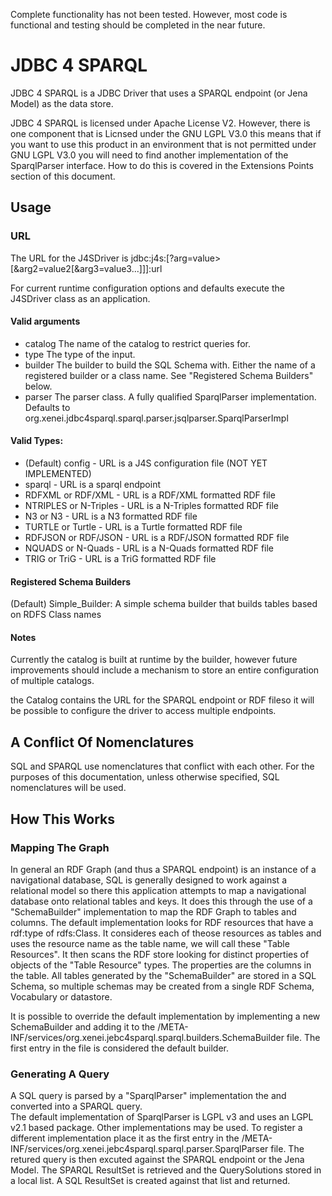 Complete functionality has not been tested.  However, most code is functional and testing should 
be completed in the near future.

# JDBC 4 SPARQL

JDBC 4 SPARQL is a JDBC Driver that uses a SPARQL endpoint (or Jena Model) as the data store.

JDBC 4 SPARQL is licensed under Apache License V2.  However, there is one component that is Licnsed under the GNU LGPL V3.0
this means that if you want to use this product in an environment that is not permitted under GNU LGPL V3.0 you will need to 
find another implementation of the SparqlParser interface.  How to do this is covered in the Extensions Points section of this 
document.

## Usage

### URL
The URL for the J4SDriver is 
    jdbc:j4s:[?arg=value>[&arg2=value2[&arg3=value3...]]]:url


For current runtime configuration options and defaults execute the J4SDriver class as an application.

#### Valid arguments
* catalog The name of the catalog to restrict queries for.
* type The type of the input.
* builder The builder to build the SQL Schema with.  Either the name of a registered builder or a class name.  See "Registered Schema Builders" below.
* parser The parser class.  A fully qualified SparqlParser implementation.  Defaults to org.xenei.jdbc4sparql.sparql.parser.jsqlparser.SparqlParserImpl

#### Valid Types:
* (Default) config - URL is a J4S configuration file (NOT YET IMPLEMENTED)
* sparql - URL is a sparql endpoint
* RDFXML or RDF/XML - URL is a RDF/XML formatted RDF file
* NTRIPLES or N-Triples - URL is a N-Triples formatted RDF file
* N3 or N3 - URL is a N3 formatted RDF file
* TURTLE or Turtle - URL is a Turtle formatted RDF file
* RDFJSON or RDF/JSON - URL is a RDF/JSON formatted RDF file
* NQUADS or N-Quads - URL is a N-Quads formatted RDF file
* TRIG or TriG - URL is a TriG formatted RDF file

#### Registered Schema Builders
(Default) Simple_Builder: A simple schema builder that builds tables based on RDFS Class names

#### Notes ####

Currently the catalog is built at runtime by the builder, however future improvements should include a mechanism to store an entire configuration of multiple catalogs.

the Catalog contains the URL for the SPARQL endpoint or RDF fileso it will be possible to configure the driver to access multiple endpoints.

## A Conflict Of Nomenclatures

SQL and SPARQL use nomenclatures that conflict with each other.  For the purposes of this documentation, unless otherwise specified,
SQL nomenclatures will be used.

## How This Works

### Mapping The Graph
In general an RDF Graph (and thus a SPARQL endpoint) is an instance of a navigational database, SQL is generally designed to work
against a relational model so there this application attempts to map a navigational database onto relational tables and keys.  It 
does this through the use of a "SchemaBuilder" implementation to map the RDF Graph to tables and columns.
The default implementation looks for RDF resources that have a rdf:type of rdfs:Class.  It consideres 
each of theose resources as tables and uses the resource name as the table name, we will call these "Table Resources".  It then scans the 
RDF store looking for distinct properties of objects of the "Table Resource" types.  The properties are the columns in the table.  All tables generated by the "SchemaBuilder" are 
stored in a SQL Schema, so multiple schemas may be created from a single RDF Schema, Vocabulary or datastore.

It is possible to override the default implementation by implementing a new SchemaBuilder and adding it to the /META-INF/services/org.xenei.jebc4sparql.sparql.builders.SchemaBuilder file.
The first entry in the file is considered the default builder.

### Generating A Query
A SQL query is parsed by a "SparqlParser" implementation the and converted into a SPARQL query.  
The default implementation of SparqlParser is LGPL v3 and uses an LGPL v2.1 based package.  Other implementations may be used.
To register a different implementation place it as the first entry in the /META-INF/services/org.xenei.jebc4sparql.sparql.parser.SparqlParser file.
The retured query is then excuted against the SPARQL endpoint or the 
Jena Model.  The SPARQL ResultSet is retrieved and the QuerySolutions stored in a local list.  A SQL ResultSet is 
created against that list and returned.


